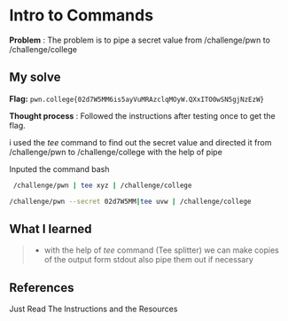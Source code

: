 

# Intro to Commands 

**Problem** : The problem is to pipe a secret value from /challenge/pwn to /challenge/college
## My solve

**Flag:** `pwn.college{02d7W5MM6is5ayVuMRAzclqMOyW.QXxITO0wSN5gjNzEzW}`

**Thought process** :   Followed the instructions after testing once to get the flag.

i used the *tee* command to find out the secret value and directed it from /challenge/pwn to /challenge/college
with the help of pipe

Inputed the command
bash
```bash
 /challenge/pwn | tee xyz | /challenge/college

/challenge/pwn --secret 02d7W5MM|tee uvw | /challenge/college

```


## What I learned
> * with the help of *tee* command (Tee splitter) we can make  copies of the output form stdout also pipe them out if necessary


## References 
Just Read The Instructions and the Resources
